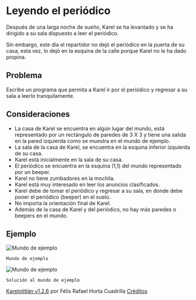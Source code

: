 # Leyendo el periódico

Después de una larga noche de sueño, Karel se ha levantado y se ha dirigido a su sala dispuesto a leer el periódico.

Sin embargo, este día el repartidor no dejó el periódico en la puerta de su casa, esta vez, lo dejó en la esquina de la calle porque Karel no le ha dado propina.

## Problema

Escribe un programa que permita a Karel ir por el periódico y regresar a su sala a leerlo tranquilamente.

## Consideraciones

- La casa de Karel se encuentra en algún lugar del mundo, está representado por un rectángulo de paredes de 3 X 3 y tiene una salida en la pared izquierda como se muestra en el mundo de ejemplo.
- La sala de la casa de Karel, se encuentra en la esquina inferior izquierda de su casa.
- Karel está inicialmente en la sala de su casa.
- El periódico se encuentra en la esquina (1,1) del mundo representado por un beeper.
- Karel no tiene zumbadores en la mochila.
- Karel está muy interesado en leer los anuncios clasificados.
- Karel debe de tomar el periódico y regresar a su sala, en donde debe poner el periódico (beeper) en el suelo.
- No importa la orientación final de Karel.
- Además de la casa de Karel y del periódico, no hay más paredes o beepers en el mundo.

## Ejemplo

![Mundo de ejemplo](images/img1.jpg)

```Mundo de ejemplo```

![Mundo de ejemplo](images/img2.jpg)

```Solución al mundo de ejemplo```

[Karelotitlán v1.2.6](http://www.cmirg.com/karelotitlan/pantallas/Problema.aspx?id=12887)
por Félix Rafael Horta Cuadrilla
[Créditos](http://www.cmirg.com/karelotitlan/pantallas/AcercaDe.aspx)
